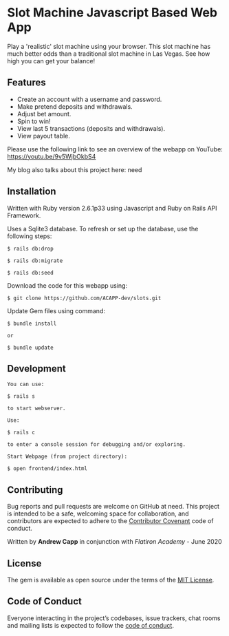 # Slot Machine Javascript Based Web App

Play a 'realistic' slot machine using your browser.  This slot machine has much better odds than a traditional slot machine in Las Vegas.  See how high you can get your balance!

## Features

<ul>
    <li>Create an account with a username and password.</li>
    <li>Make pretend deposits and withdrawals.</li>
    <li>Adjust bet amount.</li>
    <li>Spin to win!</li>
    <li>View last 5 transactions (deposits and withdrawals).</li>
    <li>View payout table.</li>
</ul>

Please use the following link to see an overview of the webapp on YouTube: https://youtu.be/9v5WjbOkbS4

My blog also talks about this project here: need

## Installation

Written with Ruby version 2.6.1p33 using Javascript and Ruby on Rails API Framework.

Uses a Sqlite3 database.  To refresh or set up the database, use the following steps:

    $ rails db:drop

    $ rails db:migrate

    $ rails db:seed


Download the code for this webapp using:

    $ git clone https://github.com/ACAPP-dev/slots.git

Update Gem files using command:

    $ bundle install 
    
    or
    
    $ bundle update

## Development

    You can use:
    
    $ rails s
            
    to start webserver.
    
    Use:

    $ rails c

    to enter a console session for debugging and/or exploring.

    Start Webpage (from project directory):

    $ open frontend/index.html

## Contributing

Bug reports and pull requests are welcome on GitHub at need. This project is intended to be a safe, welcoming space for collaboration, and contributors are expected to adhere to the [Contributor Covenant](http://contributor-covenant.org) code of conduct.

Written by **Andrew Capp** in conjunction with _Flatiron Academy_ - June 2020

## License

The gem is available as open source under the terms of the [MIT License](https://opensource.org/licenses/MIT).

## Code of Conduct

Everyone interacting in the project’s codebases, issue trackers, chat rooms and mailing lists is expected to follow the [code of conduct](https://github.com/ACAPP-dev/slots/blob/master/CODE_OF_CONDUCT.md).